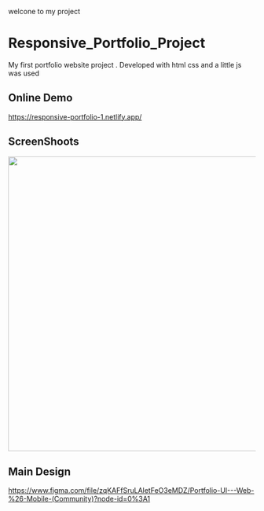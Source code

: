 welcone to my project

# Responsive_Portfolio_Project
My first portfolio website project . Developed with html css and a little js was used

## Online Demo

https://responsive-portfolio-1.netlify.app/

## ScreenShoots
<img src="https://user-images.githubusercontent.com/70813725/156333134-d0d1ed25-c48b-47e5-9427-1220416a68ba.png" width="600px"> 

## Main Design

https://www.figma.com/file/zqKAFfSruLAletFeO3eMDZ/Portfolio-UI---Web-%26-Mobile-(Community)?node-id=0%3A1
